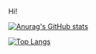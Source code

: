 Hi!

[![Anurag's GitHub stats](https://github-readme-stats.vercel.app/api?username=Picred)](https://github.com/anuraghazra/github-readme-stats)

[![Top Langs](https://github-readme-stats.vercel.app/api/top-langs/?username=Picred)](https://github.com/anuraghazra/github-readme-stats)
